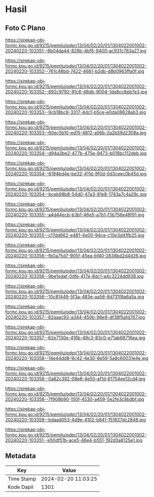 # Hasil

## Foto C Plano

https://sirekap-obj-formc.kpu.go.id/9215/pemilu/pdpr/13/04/02/20/01/1304022001002-20240220-103351--6b04da44-828b-4bf5-9400-ac931c783a27.jpg

https://sirekap-obj-formc.kpu.go.id/9215/pemilu/pdpr/13/04/02/20/01/1304022001002-20240220-103352--761c48bd-7422-4681-b2db-d8b0963ffa0f.jpg

https://sirekap-obj-formc.kpu.go.id/9215/pemilu/pdpr/13/04/02/20/01/1304022001002-20240220-103352--892c9792-91c6-48db-9004-1da8cc8eb7e3.jpg

https://sirekap-obj-formc.kpu.go.id/9215/pemilu/pdpr/13/04/02/20/01/1304022001002-20240220-103353--9cb18bc8-3317-4dc1-b5ce-e0da08628ab3.jpg

https://sirekap-obj-formc.kpu.go.id/9215/pemilu/pdpr/13/04/02/20/01/1304022001002-20240220-103353--60ec5b10-ed15-4812-a56b-2a2b59d2308a.jpg

https://sirekap-obj-formc.kpu.go.id/9215/pemilu/pdpr/13/04/02/20/01/1304022001002-20240220-103354--d94a3be2-477b-475e-9473-b018bc112deb.jpg

https://sirekap-obj-formc.kpu.go.id/9215/pemilu/pdpr/13/04/02/20/01/1304022001002-20240220-103354--6194bd4e-be32-411d-9f0d-0d3ceec0b45d.jpg

https://sirekap-obj-formc.kpu.go.id/9215/pemilu/pdpr/13/04/02/20/01/1304022001002-20240220-103354--bceb98b8-54d0-47a3-81e8-1743a7c4a29c.jpg

https://sirekap-obj-formc.kpu.go.id/9215/pemilu/pdpr/13/04/02/20/01/1304022001002-20240220-103355--a4d44ecb-b3b1-46e5-a7b1-f3b756e48f91.jpg

https://sirekap-obj-formc.kpu.go.id/9215/pemilu/pdpr/13/04/02/20/01/1304022001002-20240220-103355--c17dd662-e481-4e00-94ce-c10e3d41fb25.jpg

https://sirekap-obj-formc.kpu.go.id/9215/pemilu/pdpr/13/04/02/20/01/1304022001002-20240220-103356--fb0a75d7-905f-45ea-bf40-2838bd2d4d26.jpg

https://sirekap-obj-formc.kpu.go.id/9215/pemilu/pdpr/13/04/02/20/01/1304022001002-20240220-103356--9be1edaf-0dfe-417e-8dc1-a4c3224dd938.jpg

https://sirekap-obj-formc.kpu.go.id/9215/pemilu/pdpr/13/04/02/20/01/1304022001002-20240220-103356--10c81449-5f3a-483e-aa56-8d731f8a6a5a.jpg

https://sirekap-obj-formc.kpu.go.id/9215/pemilu/pdpr/13/04/02/20/01/1304022001002-20240220-103357--82aaac92-a344-450b-98e9-df38f5a1d767.jpg

https://sirekap-obj-formc.kpu.go.id/9215/pemilu/pdpr/13/04/02/20/01/1304022001002-20240220-103357--62e7130e-416b-49c3-83c0-e71ab68716ea.jpg

https://sirekap-obj-formc.kpu.go.id/9215/pemilu/pdpr/13/04/02/20/01/1304022001002-20240220-103358--14e44dd8-9c42-4e30-8e59-5a8c60031e4e.jpg

https://sirekap-obj-formc.kpu.go.id/9215/pemilu/pdpr/13/04/02/20/01/1304022001002-20240220-103358--0a62c392-08e8-4e50-af1d-61754ee12cd4.jpg

https://sirekap-obj-formc.kpu.go.id/9215/pemilu/pdpr/13/04/02/20/01/1304022001002-20240220-103358--7f908b90-150f-4530-a459-5e2fe3c8bdbf.jpg

https://sirekap-obj-formc.kpu.go.id/9215/pemilu/pdpr/13/04/02/20/01/1304022001002-20240220-103359--bdaad053-4d9e-4102-b841-151627dc2848.jpg

https://sirekap-obj-formc.kpu.go.id/9215/pemilu/pdpr/13/04/02/20/01/1304022001002-20240220-103351--e50df51b-ace5-46e4-b551-192d3a6125e1.jpg


## Metadata

| Key        | Value               |
| ---------- | ------------------- |
| Time Stamp | 2024-02-20 11:03:25 |
| Kode Dapil | 1301                |



